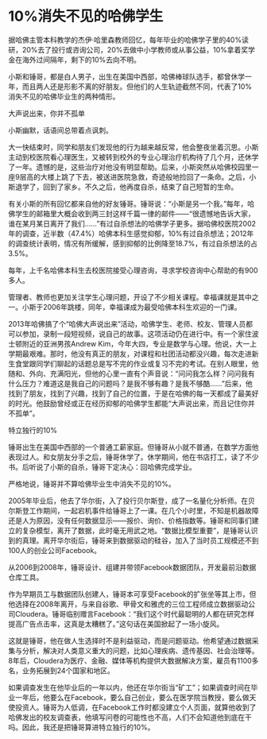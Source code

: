 # 10%消失不见的哈佛学生

据哈佛主管本科教学的杰伊·哈里森教师回忆，每年毕业的哈佛学子里的40%读研，20%去了投行或咨询公司，20%去做中小学教师或从事公益，10%拿着奖学金在海外过间隔年，剩下的10%去向不明。 

小斯和锤哥，都是白人男子，出生在美国中西部，哈佛棒球队选手，都曾休学一年，而且两人还是形影不离的好朋友。但他们的人生轨迹截然不同，代表了10%消失不见的哈佛毕业生的两种情形。 

大声说出来，你并不孤单 

小斯幽默，话语间总带着点讽刺。 

大一快结束时，同学和朋友们发现他的行为越来越反常，他会整夜坐着沉思。小斯主动到校医院看心理医生，又被转到校外的专业心理治疗机构待了几个月，还休学了一年。遗憾的是，这些治疗对他没有明显帮助。后来，小斯突然从哈佛校园里一座9层高的大楼上跳了下去，被送进医院急救，奇迹般地捡回了一条命。之后，小斯退学了，回到了家乡。不久之后，他再度自杀，结束了自己短暂的生命。 

有关小斯的所有回忆都来自他的好友锤哥。锤哥说：“小斯是另一个我。”每年，哈佛学生的邮箱里大概会收到两三封这样千篇一律的邮件——“很遗憾地告诉大家，谁在某月某日离开了我们……”有过自杀想法的哈佛学子更多。据哈佛校医院2002年的调查，近半数（47.4%）哈佛本科生感觉抑郁，10%有过自杀想法；2012年的调查统计表明，情况有所缓解，感到抑郁的比例降至18.7%，有过自杀想法的占3.5%。 

每年，上千名哈佛本科生去校医院接受心理咨询，寻求学校咨询中心帮助的有900多人。 

管理者、教师也更加关注学生心理问题，开设了不少相关课程。幸福课就是其中之一。小斯于2006年跳楼，同年，幸福课成为最受哈佛本科生欢迎的一门课。 

2013年哈佛搞了个“哈佛大声说出来”活动，哈佛学生、老师、校友、管理人员都可以参加，录制一段短视频，说自己的故事。这项活动仍在进行中。有一个家住波士顿附近的亚洲男孩Andrew Kim，今年大四，专业是数学与心理。他说，大一上学期最艰难。那时，他没有真正的朋友，对课程和社团活动都没兴趣，每次走进新生食堂跟同学们聊起的话题总是写不完的作业或复习不完的考试。在别人眼里，他随和、外向、充满阳光，但他的心里一直有个声音说：“问问我怎么样？问问我有什么压力？难道这是我自己的问题吗？是我不够有趣？是我不够酷……”后来，他找到了朋友，找到了兴趣，找到了自己的位置，于是在哈佛的每一天都成了最美好的时光。他鼓励曾经或正在经历抑郁的哈佛学生都能“大声说出来，而且记住你并不孤单”。 

特立独行的10% 

锤哥出生在美国中西部的一个普通工薪家庭。但锤哥从小就不普通，在数学方面他表现过人。和女朋友分手之后，锤哥休学了。休学期间，他在书店打工，读了不少书。后听说了小斯的自杀，锤哥下定决心：回哈佛完成学业。 

严格地说，锤哥并不算哈佛毕业生中消失不见的10%。 

2005年毕业后，他去了华尔街，入了投行贝尔斯登，成了一名量化分析师。在贝尔斯登工作期间，一起宕机事件给锤哥上了一课。在几个小时里，不知是机器故障还是人为原因，没有任何数据显示——报价、询价、价格指数等。锤哥和同事们建立的复杂模型，离开了数据，此时毫无用武之地。“数据比模型重要”，是锤哥认识到的真理。离开华尔街后，锤哥来到数据驱动的硅谷，加入了当时员工规模还不到100人的创业公司Facebook。 

从2006到2008年，锤哥设计、组建并带领Facebook数据团队，开发最前沿数据仓库工具。 

作为早期员工与数据团队创建人，锤哥本可享受Facebook的扩张坐等其上市，但他选择在2008年离开，与来自谷歌、甲骨文和雅虎的三位工程师成立数据驱动公司Cloudera。锤哥临别赠言Facebook：“我们这个时代最聪明的人都在研究怎样提高广告点击率，这真是太糟糕了。”这句话在美国掀起了一场小旋风。 

这就是锤哥，他在做人生选择时不是利益驱动，而是问题驱动。他希望通过数据采集与分析，解决对人类意义重大的问题，比如心理疾病、遗传基因、社会治理等。8年后，Cloudera为医疗、金融、媒体等机构提供大数据解决方案，雇员有1100多名，业务拓展到24个国家和地区。 

如果调查发生在他毕业后的一年以内，他还在华尔街当“矿工”；如果调查时间在毕业一年后，他要么在Facebook，要么自己创业，要么在医学院当教授，要么做天使投资人。锤哥为人低调，在Facebook工作时都没建立个人页面，就算他收到了哈佛发出的校友调查表，他填写问卷的可能性也不高，人们不会知道他到底在干吗。因此，我还是把锤哥算进特立独行的10%。
